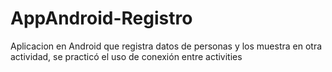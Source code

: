 # AppAndroid-Registro
Aplicacion en Android que registra datos de personas y los muestra en otra actividad, se practicó el uso de conexión entre activities

